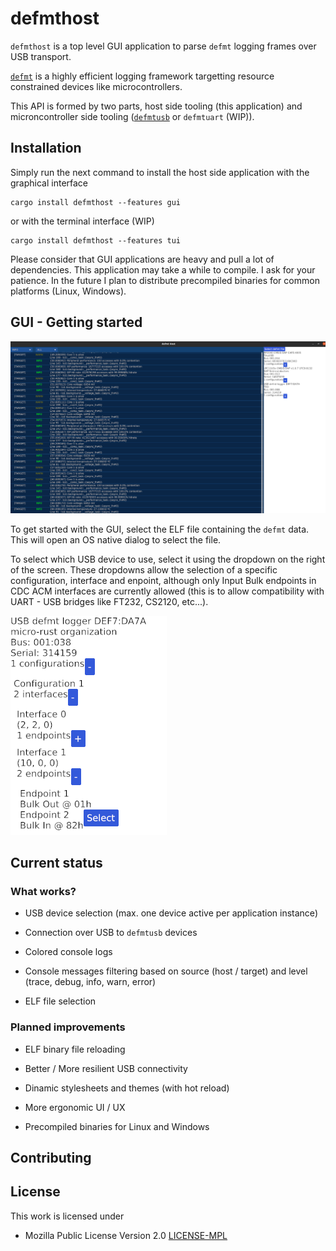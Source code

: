 # defmthost

`defmthost` is a top level GUI application to parse `defmt` logging frames over USB transport.

[`defmt`](https://github.com/knurling-rs/defmt) is a highly efficient logging framework targetting resource constrained devices like microcontrollers.

This API is formed by two parts, host side tooling (this application) and microncontroller side tooling ([`defmtusb`](https://github.com/micro-rust/defmtusb) or `defmtuart` (WIP)).

## Installation

Simply run the next command to install the host side application with the graphical interface

```
cargo install defmthost --features gui
```

or with the terminal interface (WIP)

```
cargo install defmthost --features tui
```

Please consider that GUI applications are heavy and pull a lot of dependencies. This application may take a while to compile. I ask for your patience. In the future I plan to distribute precompiled binaries for common platforms (Linux, Windows).

## GUI - Getting started

![Default GUI](/res/DemoDEFMThost.png "Default GUI Example")

To get started with the GUI, select the ELF file containing the `defmt` data. This will open an OS native dialog to select the file.

To select which USB device to use, select it using the dropdown on the right of the screen. These dropdowns allow the selection of a specific configuration, interface and enpoint, although only Input Bulk endpoints in CDC ACM interfaces are currently allowed (this is to allow compatibility with UART - USB bridges like FT232, CS2120, etc...).

![Selection Dropdown](/res/SelectionDropdown.png "Selection Dropdown")

## Current status

### What works?

 - USB device selection (max. one device active per application instance)

 - Connection over USB to `defmtusb` devices

 - Colored console logs

 - Console messages filtering based on source (host / target) and level (trace, debug, info, warn, error)

 - ELF file selection

### Planned improvements

 - ELF binary file reloading

 - Better / More resilient USB connectivity

 - Dinamic stylesheets and themes (with hot reload)

 - More ergonomic UI / UX

 - Precompiled binaries for Linux and Windows

## Contributing



## License
This work is licensed under

 - Mozilla Public License Version 2.0 [LICENSE-MPL](/LICENSE-MPL)
 
